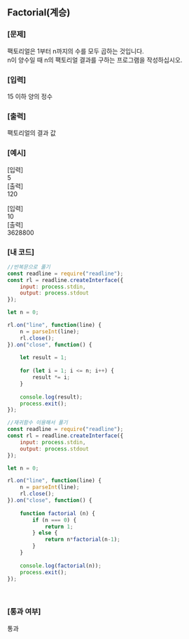 ## Factorial(계승)

### [문제]
팩토리얼은 1부터 n까지의 수를 모두 곱하는 것입니다.  
n이 양수일 때 n의 팩토리얼 결과를 구하는 프로그램을 작성하십시오.
<br/>

### [입력]
15 이하 양의 정수
<br/>

### [출력]
팩토리얼의 결과 값
<br/>

### [예시]
[입력]  
5  
[출력]  
120  

[입력]  
10  
[출력]  
3628800
<br/>

### [내 코드]
```javascript
//반복문으로 풀기
const readline = require("readline");
const rl = readline.createInterface({
	input: process.stdin,
	output: process.stdout
});

let n = 0;

rl.on("line", function(line) {
	n = parseInt(line);
	rl.close();
}).on("close", function() {
  
 	let result = 1;
  
 	for (let i = 1; i <= n; i++) {
 		result *= i;
 	}
  
 	console.log(result);
	process.exit();
});
```

```javascript
//재귀함수 이용해서 풀기
const readline = require("readline");
const rl = readline.createInterface({
	input: process.stdin,
	output: process.stdout
});

let n = 0;

rl.on("line", function(line) {
	n = parseInt(line);
	rl.close();
}).on("close", function() {
  
	function factorial (n) {
		if (n === 0) {
			return 1;
		} else {
			return n*factorial(n-1);
		}
	}
	
	console.log(factorial(n));
	process.exit();
});
```
<br/>

### [통과 여부]
통과
